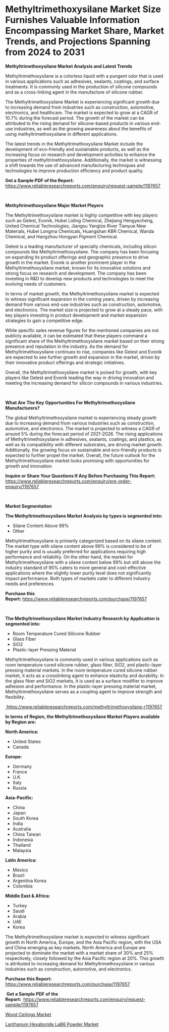 <p><h1>Methyltrimethoxysilane Market Size Furnishes Valuable Information Encompassing Market Share, Market Trends, and Projections Spanning from 2024 to 2031</h1></p><p><strong>Methyltrimethoxysilane Market Analysis and Latest Trends</strong></p>
<p><p>Methyltrimethoxysilane is a colorless liquid with a pungent odor that is used in various applications such as adhesives, sealants, coatings, and surface treatments. It is commonly used in the production of silicone compounds and as a cross-linking agent in the manufacture of silicone rubber.</p><p>The Methyltrimethoxysilane Market is experiencing significant growth due to increasing demand from industries such as construction, automotive, electronics, and healthcare. The market is expected to grow at a CAGR of 10.7% during the forecast period. The growth of the market can be attributed to the rising demand for silicone-based products in various end-use industries, as well as the growing awareness about the benefits of using methyltrimethoxysilane in different applications.</p><p>The latest trends in the Methyltrimethoxysilane Market include the development of eco-friendly and sustainable products, as well as the increasing focus on research and development activities to enhance the properties of methyltrimethoxysilane. Additionally, the market is witnessing a shift towards the use of advanced manufacturing techniques and technologies to improve production efficiency and product quality.</p></p>
<p><strong>Get a Sample PDF of the Report:&nbsp;</strong> <a href="https://www.reliableresearchreports.com/enquiry/request-sample/1197657">https://www.reliableresearchreports.com/enquiry/request-sample/1197657</a></p>
<p>&nbsp;</p>
<p><strong>Methyltrimethoxysilane Major Market Players</strong></p>
<p><p>The Methyltrimethoxysilane market is highly competitive with key players such as Gelest, Evonik, Hubei Liding Chemical, Zhejiang Hengyecheng, United Chemical Technologies, Jiangsu Yangtze River Tianyue New Materials, Hubei Longma Chemicals, Huangshan KBR Chemical, Wanda Chemical, and Hangzhou Hongyan Pigment Chemical.</p><p>Gelest is a leading manufacturer of specialty chemicals, including silicon compounds like Methyltrimethoxysilane. The company has been focusing on expanding its product offerings and geographic presence to drive growth in the market. Evonik is another prominent player in the Methyltrimethoxysilane market, known for its innovative solutions and strong focus on research and development. The company has been investing in R&D to develop new products and technologies to meet the evolving needs of customers.</p><p>In terms of market growth, the Methyltrimethoxysilane market is expected to witness significant expansion in the coming years, driven by increasing demand from various end-use industries such as construction, automotive, and electronics. The market size is projected to grow at a steady pace, with key players investing in product development and market expansion strategies to gain a competitive edge.</p><p>While specific sales revenue figures for the mentioned companies are not publicly available, it can be estimated that these players command a significant share of the Methyltrimethoxysilane market based on their strong presence and reputation in the industry. As the demand for Methyltrimethoxysilane continues to rise, companies like Gelest and Evonik are expected to see further growth and expansion in the market, driven by their innovative product offerings and strategic initiatives.</p><p>Overall, the Methyltrimethoxysilane market is poised for growth, with key players like Gelest and Evonik leading the way in driving innovation and meeting the increasing demand for silicon compounds in various industries.</p></p>
<p>&nbsp;</p>
<p><strong>What Are The Key Opportunities For Methyltrimethoxysilane Manufacturers?</strong></p>
<p><p>The global Methyltrimethoxysilane market is experiencing steady growth due to increasing demand from various industries such as construction, automotive, and electronics. The market is projected to witness a CAGR of around 5% during the forecast period of 2021-2026. The rising applications of Methyltrimethoxysilane in adhesives, sealants, coatings, and plastics, as well as its compatibility with different substrates, are driving market growth. Additionally, the growing focus on sustainable and eco-friendly products is expected to further propel the market. Overall, the future outlook for the Methyltrimethoxysilane market looks promising with opportunities for growth and innovation.</p></p>
<p><strong>Inquire or Share Your Questions If Any Before Purchasing This Report:</strong> <a href="https://www.reliableresearchreports.com/enquiry/pre-order-enquiry/1197657">https://www.reliableresearchreports.com/enquiry/pre-order-enquiry/1197657</a></p>
<p>&nbsp;</p>
<p><strong>Market Segmentation</strong></p>
<p><strong>The Methyltrimethoxysilane Market Analysis by types is segmented into:</strong></p>
<p><ul><li>Silane Content Above 99%</li><li>Other</li></ul></p>
<p><p>Methyltrimethoxysilane is primarily categorized based on its silane content. The market type with silane content above 99% is considered to be of higher purity and is usually preferred for applications requiring high performance and reliability. On the other hand, the market for Methyltrimethoxysilane with a silane content below 99% but still above the industry standard of 95% caters to more general and cost-effective applications where the slightly lower purity level does not significantly impact performance. Both types of markets cater to different industry needs and preferences.</p></p>
<p><strong>Purchase this Report:&nbsp;</strong><a href="https://www.reliableresearchreports.com/purchase/1197657">https://www.reliableresearchreports.com/purchase/1197657</a></p>
<p>&nbsp;</p>
<p><strong>The Methyltrimethoxysilane Market Industry Research by Application is segmented into:</strong></p>
<p><ul><li>Room Temperature Cured Silicone Rubber</li><li>Glass Fiber</li><li>SiO2</li><li>Plastic-layer Pressing Material</li></ul></p>
<p><p>Methyltrimethoxysilane is commonly used in various applications such as room temperature cured silicone rubber, glass fiber, SiO2, and plastic-layer pressing material markets. In the room temperature cured silicone rubber market, it acts as a crosslinking agent to enhance elasticity and durability. In the glass fiber and SiO2 markets, it is used as a surface modifier to improve adhesion and performance. In the plastic-layer pressing material market, Methyltrimethoxysilane serves as a coupling agent to improve strength and flexibility.</p></p>
<p><a href="https://www.reliableresearchreports.com/methyltrimethoxysilane-r1197657">&nbsp;https://www.reliableresearchreports.com/methyltrimethoxysilane-r1197657</a></p>
<p><strong>In terms of Region, the Methyltrimethoxysilane Market Players available by Region are:</strong></p>
<p>
    <p> <strong> North America: </strong>
        <ul>
            <li>United States</li>
            <li>Canada</li>
        </ul>
        </p> 
    <p> <strong> Europe: </strong>
        <ul>
            <li>Germany</li>
            <li>France</li>
            <li>U.K.</li>
            <li>Italy</li>
            <li>Russia</li>
        </ul>
        </p> 
    <p> <strong> Asia-Pacific: </strong>
        <ul>
            <li>China</li>
            <li>Japan</li>
            <li>South Korea</li>
            <li>India</li>
            <li>Australia</li>
            <li>China Taiwan</li>
            <li>Indonesia</li>
            <li>Thailand</li>
            <li>Malaysia</li>
        </ul>
        </p> 
    <p> <strong> Latin America: </strong>
        <ul>
            <li>Mexico</li>
            <li>Brazil</li>
            <li>Argentina Korea</li>
            <li>Colombia</li>
        </ul>
        </p> 
    <p> <strong> Middle East & Africa: </strong>
        <ul>
            <li>Turkey</li>
            <li>Saudi</li>
            <li>Arabia</li>
            <li>UAE</li>
            <li>Korea</li>
        </ul>
    </p>
    </p>
<p><p>The Methyltrimethoxysilane market is expected to witness significant growth in North America, Europe, and the Asia Pacific region, with the USA and China emerging as key markets. North America and Europe are projected to dominate the market with a market share of 30% and 25% respectively, closely followed by the Asia Pacific region at 20%. This growth is attributed to increasing demand for Methyltrimethoxysilane in various industries such as construction, automotive, and electronics.</p></p>
<p><strong>Purchase this Report: </strong><a href="https://www.reliableresearchreports.com/purchase/1197657">https://www.reliableresearchreports.com/purchase/1197657</a></p>
<p>&nbsp;<strong>Get a Sample PDF of the Report:&nbsp;&nbsp;</strong><a href="https://www.reliableresearchreports.com/enquiry/request-sample/1197657">https://www.reliableresearchreports.com/enquiry/request-sample/1197657</a></p>
<p><strong></strong></p>
<p><p><a href="https://view.publitas.com/reportprime-1/global-wood-ceilings-market-trends-insights-into-growth-opportunities-and-challenges-forecasted-from-2024-to-2031/">Wood Ceilings Market</a></p><p><a href="https://github.com/msLonKoss78/Market-Research-Report-List-1/blob/main/lanthanum-hexaboride-lab6-powder-market.md">Lanthanum Hexaboride LaB6 Powder Market</a></p></p>